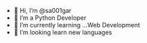 - 👋 Hi, I’m @sa001gar
- 👀 I’m a Python Developer
- 🌱 I’m currently learning ...Web Development
- 💞️ I’m looking learn new languages

<!---
sa001gar/sa001gar is a ✨ special ✨ repository because its `README.md` (this file) appears on your GitHub profile.
You can click the Preview link to take a look at your changes.
--->
